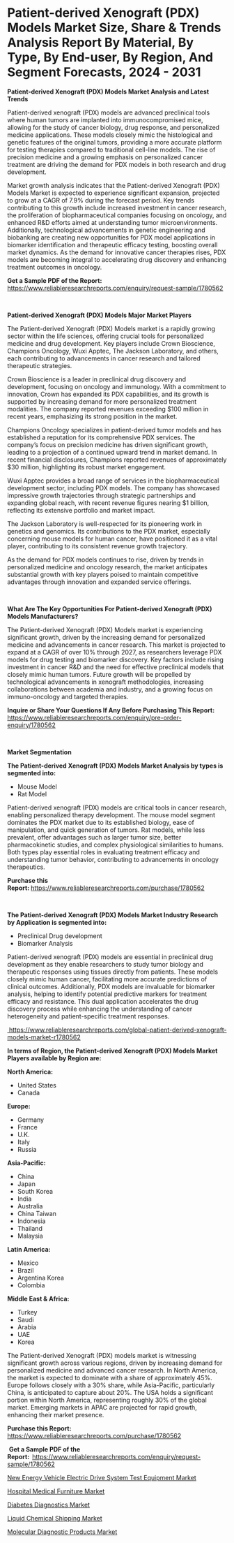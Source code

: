 <p><h1>Patient-derived Xenograft (PDX) Models Market Size, Share & Trends Analysis Report By Material, By Type, By End-user, By Region, And Segment Forecasts, 2024 - 2031</h1></p><p><strong>Patient-derived Xenograft (PDX) Models Market Analysis and Latest Trends</strong></p>
<p><p>Patient-derived xenograft (PDX) models are advanced preclinical tools where human tumors are implanted into immunocompromised mice, allowing for the study of cancer biology, drug response, and personalized medicine applications. These models closely mimic the histological and genetic features of the original tumors, providing a more accurate platform for testing therapies compared to traditional cell-line models. The rise of precision medicine and a growing emphasis on personalized cancer treatment are driving the demand for PDX models in both research and drug development.</p><p>Market growth analysis indicates that the Patient-derived Xenograft (PDX) Models Market is expected to experience significant expansion, projected to grow at a CAGR of 7.9% during the forecast period. Key trends contributing to this growth include increased investment in cancer research, the proliferation of biopharmaceutical companies focusing on oncology, and enhanced R&D efforts aimed at understanding tumor microenvironments. Additionally, technological advancements in genetic engineering and biobanking are creating new opportunities for PDX model applications in biomarker identification and therapeutic efficacy testing, boosting overall market dynamics. As the demand for innovative cancer therapies rises, PDX models are becoming integral to accelerating drug discovery and enhancing treatment outcomes in oncology.</p></p>
<p><strong>Get a Sample PDF of the Report:&nbsp;</strong> <a href="https://www.reliableresearchreports.com/enquiry/request-sample/1780562?utm_campaign=13&utm_medium=2&utm_source=Github&utm_content=ia&utm_term=19122024&utm_id=patient-derived-xenograft-pdx-models">https://www.reliableresearchreports.com/enquiry/request-sample/1780562</a></p>
<p>&nbsp;</p>
<p><strong>Patient-derived Xenograft (PDX) Models Major Market Players</strong></p>
<p><p>The Patient-derived Xenograft (PDX) Models market is a rapidly growing sector within the life sciences, offering crucial tools for personalized medicine and drug development. Key players include Crown Bioscience, Champions Oncology, Wuxi Apptec, The Jackson Laboratory, and others, each contributing to advancements in cancer research and tailored therapeutic strategies.</p><p>Crown Bioscience is a leader in preclinical drug discovery and development, focusing on oncology and immunology. With a commitment to innovation, Crown has expanded its PDX capabilities, and its growth is supported by increasing demand for more personalized treatment modalities. The company reported revenues exceeding $100 million in recent years, emphasizing its strong position in the market.</p><p>Champions Oncology specializes in patient-derived tumor models and has established a reputation for its comprehensive PDX services. The company’s focus on precision medicine has driven significant growth, leading to a projection of a continued upward trend in market demand. In recent financial disclosures, Champions reported revenues of approximately $30 million, highlighting its robust market engagement.</p><p>Wuxi Apptec provides a broad range of services in the biopharmaceutical development sector, including PDX models. The company has showcased impressive growth trajectories through strategic partnerships and expanding global reach, with recent revenue figures nearing $1 billion, reflecting its extensive portfolio and market impact.</p><p>The Jackson Laboratory is well-respected for its pioneering work in genetics and genomics. Its contributions to the PDX market, especially concerning mouse models for human cancer, have positioned it as a vital player, contributing to its consistent revenue growth trajectory.</p><p>As the demand for PDX models continues to rise, driven by trends in personalized medicine and oncology research, the market anticipates substantial growth with key players poised to maintain competitive advantages through innovation and expanded service offerings.</p></p>
<p>&nbsp;</p>
<p><strong>What Are The Key Opportunities For Patient-derived Xenograft (PDX) Models Manufacturers?</strong></p>
<p><p>The Patient-derived Xenograft (PDX) Models market is experiencing significant growth, driven by the increasing demand for personalized medicine and advancements in cancer research. This market is projected to expand at a CAGR of over 10% through 2027, as researchers leverage PDX models for drug testing and biomarker discovery. Key factors include rising investment in cancer R&D and the need for effective preclinical models that closely mimic human tumors. Future growth will be propelled by technological advancements in xenograft methodologies, increasing collaborations between academia and industry, and a growing focus on immuno-oncology and targeted therapies.</p></p>
<p><strong>Inquire or Share Your Questions If Any Before Purchasing This Report:</strong> <a href="https://www.reliableresearchreports.com/enquiry/pre-order-enquiry/1780562?utm_campaign=13&utm_medium=2&utm_source=Github&utm_content=ia&utm_term=19122024&utm_id=patient-derived-xenograft-pdx-models">https://www.reliableresearchreports.com/enquiry/pre-order-enquiry/1780562</a></p>
<p>&nbsp;</p>
<p><strong>Market Segmentation</strong></p>
<p><strong>The Patient-derived Xenograft (PDX) Models Market Analysis by types is segmented into:</strong></p>
<p><ul><li>Mouse Model</li><li>Rat Model</li></ul></p>
<p><p>Patient-derived xenograft (PDX) models are critical tools in cancer research, enabling personalized therapy development. The mouse model segment dominates the PDX market due to its established biology, ease of manipulation, and quick generation of tumors. Rat models, while less prevalent, offer advantages such as larger tumor size, better pharmacokinetic studies, and complex physiological similarities to humans. Both types play essential roles in evaluating treatment efficacy and understanding tumor behavior, contributing to advancements in oncology therapeutics.</p></p>
<p><strong>Purchase this Report:&nbsp;</strong><a href="https://www.reliableresearchreports.com/purchase/1780562?utm_campaign=13&utm_medium=2&utm_source=Github&utm_content=ia&utm_term=19122024&utm_id=patient-derived-xenograft-pdx-models">https://www.reliableresearchreports.com/purchase/1780562</a></p>
<p>&nbsp;</p>
<p><strong>The Patient-derived Xenograft (PDX) Models Market Industry Research by Application is segmented into:</strong></p>
<p><ul><li>Preclinical Drug development</li><li>Biomarker Analysis</li></ul></p>
<p><p>Patient-derived xenograft (PDX) models are essential in preclinical drug development as they enable researchers to study tumor biology and therapeutic responses using tissues directly from patients. These models closely mimic human cancer, facilitating more accurate predictions of clinical outcomes. Additionally, PDX models are invaluable for biomarker analysis, helping to identify potential predictive markers for treatment efficacy and resistance. This dual application accelerates the drug discovery process while enhancing the understanding of cancer heterogeneity and patient-specific treatment responses.</p></p>
<p><a href="https://www.reliableresearchreports.com/global-patient-derived-xenograft-models-market-r1780562?utm_campaign=13&utm_medium=2&utm_source=Github&utm_content=ia&utm_term=19122024&utm_id=patient-derived-xenograft-pdx-models">&nbsp;https://www.reliableresearchreports.com/global-patient-derived-xenograft-models-market-r1780562</a></p>
<p><strong>In terms of Region, the Patient-derived Xenograft (PDX) Models Market Players available by Region are:</strong></p>
<p>
    <p> <strong> North America: </strong>
        <ul>
            <li>United States</li>
            <li>Canada</li>
        </ul>
        </p> 
    <p> <strong> Europe: </strong>
        <ul>
            <li>Germany</li>
            <li>France</li>
            <li>U.K.</li>
            <li>Italy</li>
            <li>Russia</li>
        </ul>
        </p> 
    <p> <strong> Asia-Pacific: </strong>
        <ul>
            <li>China</li>
            <li>Japan</li>
            <li>South Korea</li>
            <li>India</li>
            <li>Australia</li>
            <li>China Taiwan</li>
            <li>Indonesia</li>
            <li>Thailand</li>
            <li>Malaysia</li>
        </ul>
        </p> 
    <p> <strong> Latin America: </strong>
        <ul>
            <li>Mexico</li>
            <li>Brazil</li>
            <li>Argentina Korea</li>
            <li>Colombia</li>
        </ul>
        </p> 
    <p> <strong> Middle East & Africa: </strong>
        <ul>
            <li>Turkey</li>
            <li>Saudi</li>
            <li>Arabia</li>
            <li>UAE</li>
            <li>Korea</li>
        </ul>
    </p>
    </p>
<p><p>The Patient-derived Xenograft (PDX) models market is witnessing significant growth across various regions, driven by increasing demand for personalized medicine and advanced cancer research. In North America, the market is expected to dominate with a share of approximately 45%. Europe follows closely with a 30% share, while Asia-Pacific, particularly China, is anticipated to capture about 20%. The USA holds a significant portion within North America, representing roughly 30% of the global market. Emerging markets in APAC are projected for rapid growth, enhancing their market presence.</p></p>
<p><strong>Purchase this Report: </strong><a href="https://www.reliableresearchreports.com/purchase/1780562?utm_campaign=13&utm_medium=2&utm_source=Github&utm_content=ia&utm_term=19122024&utm_id=patient-derived-xenograft-pdx-models">https://www.reliableresearchreports.com/purchase/1780562</a></p>
<p>&nbsp;<strong>Get a Sample PDF of the Report:&nbsp;&nbsp;</strong><a href="https://www.reliableresearchreports.com/enquiry/request-sample/1780562?utm_campaign=13&utm_medium=2&utm_source=Github&utm_content=ia&utm_term=19122024&utm_id=patient-derived-xenograft-pdx-models">https://www.reliableresearchreports.com/enquiry/request-sample/1780562</a></p>
<p><strong></strong></p>
<p><p><a href="https://github.com/JakirUddin511/Market-Research-Report-List-1/blob/main/new-energy-vehicle-electric-drive-system-test-equipment-market.md?utm_campaign=13&utm_medium=2&utm_source=Github&utm_content=ia&utm_term=19122024&utm_id=patient-derived-xenograft-pdx-models">New Energy Vehicle Electric Drive System Test Equipment Market</a></p><p><a href="https://www.linkedin.com/pulse/hospital-medical-furniture-market-analysis-featuringgrowth-syqnc?utm_campaign=13&utm_medium=2&utm_source=Github&utm_content=ia&utm_term=19122024&utm_id=patient-derived-xenograft-pdx-models">Hospital Medical Furniture Market</a></p><p><a href="https://www.linkedin.com/pulse/exploring-growth-potential-diabetes-diagnostics-market-key-n6xjc?utm_campaign=13&utm_medium=2&utm_source=Github&utm_content=ia&utm_term=19122024&utm_id=patient-derived-xenograft-pdx-models">Diabetes Diagnostics Market</a></p><p><a href="https://github.com/GenaGaines34/Market-Research-Report-List-1/blob/main/liquid-chemical-shipping-market.md?utm_campaign=13&utm_medium=2&utm_source=Github&utm_content=ia&utm_term=19122024&utm_id=patient-derived-xenograft-pdx-models">Liquid Chemical Shipping Market</a></p><p><a href="https://www.linkedin.com/pulse/size-molecular-diagnostic-products-marketindustry-trends-jdylc?utm_campaign=13&utm_medium=2&utm_source=Github&utm_content=ia&utm_term=19122024&utm_id=patient-derived-xenograft-pdx-models">Molecular Diagnostic Products Market</a></p></p>